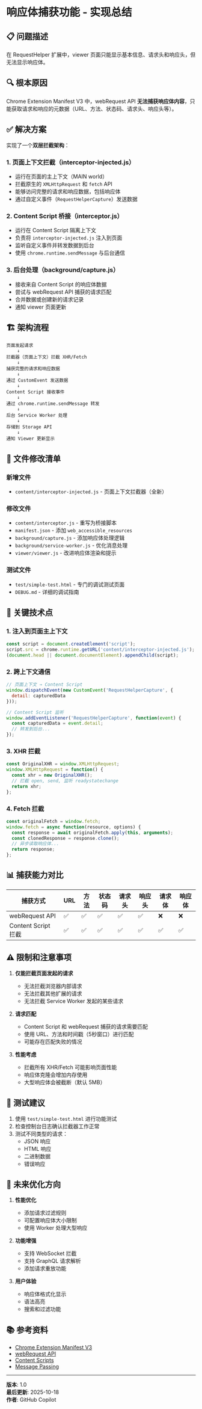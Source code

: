 # 响应体捕获功能 - 实现总结

## 📋 问题描述

在 RequestHelper 扩展中，viewer 页面只能显示基本信息、请求头和响应头，但无法显示响应体。

## 🔍 根本原因

Chrome Extension Manifest V3 中，webRequest API **无法捕获响应体内容**，只能获取请求和响应的元数据（URL、方法、状态码、请求头、响应头等）。

## ✅ 解决方案

实现了一个**双层拦截架构**：

### 1. 页面上下文拦截（interceptor-injected.js）
- 运行在页面的主上下文（MAIN world）
- 拦截原生的 `XMLHttpRequest` 和 `fetch` API
- 能够访问完整的请求和响应数据，包括响应体
- 通过自定义事件（`RequestHelperCapture`）发送数据

### 2. Content Script 桥接（interceptor.js）
- 运行在 Content Script 隔离上下文
- 负责将 `interceptor-injected.js` 注入到页面
- 监听自定义事件并转发数据到后台
- 使用 `chrome.runtime.sendMessage` 与后台通信

### 3. 后台处理（background/capture.js）
- 接收来自 Content Script 的响应体数据
- 尝试与 webRequest API 捕获的请求匹配
- 合并数据或创建新的请求记录
- 通知 viewer 页面更新

## 🏗️ 架构流程

```
页面发起请求
    ↓
拦截器（页面上下文）拦截 XHR/Fetch
    ↓
捕获完整的请求和响应数据
    ↓
通过 CustomEvent 发送数据
    ↓
Content Script 接收事件
    ↓
通过 chrome.runtime.sendMessage 转发
    ↓
后台 Service Worker 处理
    ↓
存储到 Storage API
    ↓
通知 Viewer 更新显示
```

## 📁 文件修改清单

### 新增文件
- `content/interceptor-injected.js` - 页面上下文拦截器（全新）

### 修改文件
- `content/interceptor.js` - 重写为桥接脚本
- `manifest.json` - 添加 `web_accessible_resources`
- `background/capture.js` - 添加响应体处理逻辑
- `background/service-worker.js` - 优化消息处理
- `viewer/viewer.js` - 改进响应体渲染和提示

### 测试文件
- `test/simple-test.html` - 专门的调试测试页面
- `DEBUG.md` - 详细的调试指南

## 🎯 关键技术点

### 1. 注入到页面主上下文
```javascript
const script = document.createElement('script');
script.src = chrome.runtime.getURL('content/interceptor-injected.js');
(document.head || document.documentElement).appendChild(script);
```

### 2. 跨上下文通信
```javascript
// 页面上下文 → Content Script
window.dispatchEvent(new CustomEvent('RequestHelperCapture', {
  detail: capturedData
}));

// Content Script 监听
window.addEventListener('RequestHelperCapture', function(event) {
  const capturedData = event.detail;
  // 转发到后台...
});
```

### 3. XHR 拦截
```javascript
const OriginalXHR = window.XMLHttpRequest;
window.XMLHttpRequest = function() {
  const xhr = new OriginalXHR();
  // 拦截 open, send, 监听 readystatechange
  return xhr;
};
```

### 4. Fetch 拦截
```javascript
const originalFetch = window.fetch;
window.fetch = async function(resource, options) {
  const response = await originalFetch.apply(this, arguments);
  const clonedResponse = response.clone();
  // 异步读取响应体...
  return response;
};
```

## 📊 捕获能力对比

| 捕获方式 | URL | 方法 | 状态码 | 请求头 | 响应头 | 请求体 | 响应体 |
|---------|-----|------|--------|--------|--------|--------|--------|
| webRequest API | ✅ | ✅ | ✅ | ✅ | ✅ | ❌ | ❌ |
| Content Script 拦截 | ✅ | ✅ | ✅ | ✅ | ✅ | ✅ | ✅ |

## ⚠️ 限制和注意事项

1. **仅能拦截页面发起的请求**
   - 无法拦截浏览器内部请求
   - 无法拦截其他扩展的请求
   - 无法拦截 Service Worker 发起的某些请求

2. **请求匹配**
   - Content Script 和 webRequest 捕获的请求需要匹配
   - 使用 URL、方法和时间戳（5秒窗口）进行匹配
   - 可能存在匹配失败的情况

3. **性能考虑**
   - 拦截所有 XHR/Fetch 可能影响页面性能
   - 响应体克隆会增加内存使用
   - 大型响应体会被截断（默认 5MB）

## 🧪 测试建议

1. 使用 `test/simple-test.html` 进行功能测试
2. 检查控制台日志确认拦截器工作正常
3. 测试不同类型的请求：
   - JSON 响应
   - HTML 响应
   - 二进制数据
   - 错误响应

## 🚀 未来优化方向

1. **性能优化**
   - 添加请求过滤规则
   - 可配置响应体大小限制
   - 使用 Worker 处理大型响应

2. **功能增强**
   - 支持 WebSocket 拦截
   - 支持 GraphQL 请求解析
   - 添加请求重放功能

3. **用户体验**
   - 响应体格式化显示
   - 语法高亮
   - 搜索和过滤功能

## 📚 参考资料

- [Chrome Extension Manifest V3](https://developer.chrome.com/docs/extensions/mv3/)
- [webRequest API](https://developer.chrome.com/docs/extensions/reference/webRequest/)
- [Content Scripts](https://developer.chrome.com/docs/extensions/mv3/content_scripts/)
- [Message Passing](https://developer.chrome.com/docs/extensions/mv3/messaging/)

---

**版本**: 1.0  
**最后更新**: 2025-10-18  
**作者**: GitHub Copilot
